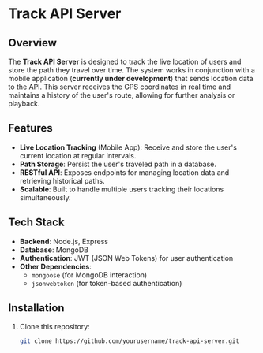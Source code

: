 # Track API Server

## Overview

The **Track API Server** is designed to track the live location of users and store the path they travel over time. The system works in conjunction with a mobile application (**currently under development**) that sends location data to the API. This server receives the GPS coordinates in real time and maintains a history of the user's route, allowing for further analysis or playback.

## Features

- **Live Location Tracking** (Mobile App): Receive and store the user's current location at regular intervals.
- **Path Storage**: Persist the user's traveled path in a database.
- **RESTful API**: Exposes endpoints for managing location data and retrieving historical paths.
- **Scalable**: Built to handle multiple users tracking their locations simultaneously.

## Tech Stack

- **Backend**: Node.js, Express
- **Database**: MongoDB
- **Authentication**: JWT (JSON Web Tokens) for user authentication
- **Other Dependencies**: 
  - `mongoose` (for MongoDB interaction)
  - `jsonwebtoken` (for token-based authentication)

## Installation

1. Clone this repository:

   ```bash
   git clone https://github.com/yourusername/track-api-server.git
